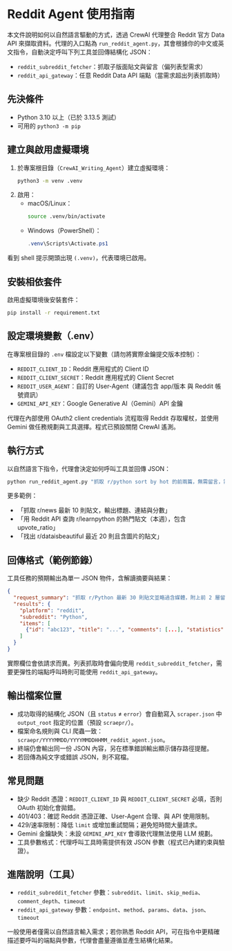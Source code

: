 # Reddit Agent 使用指南

本文件說明如何以自然語言驅動的方式，透過 CrewAI 代理整合 Reddit 官方 Data API 來擷取資料。代理的入口點為 `run_reddit_agent.py`，其會根據你的中文或英文指令，自動決定呼叫下列工具並回傳結構化 JSON：
- `reddit_subreddit_fetcher`：抓取子版面貼文與留言（偏列表型需求）
- `reddit_api_gateway`：任意 Reddit Data API 端點（當需求超出列表抓取時）

## 先決條件
- Python 3.10 以上（已於 3.13.5 測試）
- 可用的 `python3 -m pip`

## 建立與啟用虛擬環境
1. 於專案根目錄（`CrewAI_Writing_Agent`）建立虛擬環境：
   ```bash
   python3 -m venv .venv
   ```
2. 啟用：
   - macOS/Linux：
     ```bash
     source .venv/bin/activate
     ```
   - Windows（PowerShell）：
     ```powershell
     .venv\Scripts\Activate.ps1
     ```

看到 shell 提示開頭出現 `(.venv)`，代表環境已啟用。

## 安裝相依套件
啟用虛擬環境後安裝套件：
```bash
pip install -r requirement.txt
```

## 設定環境變數（.env）
在專案根目錄的 `.env` 檔設定以下變數（請勿將實際金鑰提交版本控制）：
- `REDDIT_CLIENT_ID`：Reddit 應用程式的 Client ID
- `REDDIT_CLIENT_SECRET`：Reddit 應用程式的 Client Secret
- `REDDIT_USER_AGENT`：自訂的 User-Agent（建議包含 app/版本 與 Reddit 帳號資訊）
- `GEMINI_API_KEY`：Google Generative AI（Gemini）API 金鑰

代理在內部使用 OAuth2 client credentials 流程取得 Reddit 存取權杖，並使用 Gemini 做任務規劃與工具選擇。程式已預設關閉 CrewAI 遙測。

## 執行方式
以自然語言下指令，代理會決定如何呼叫工具並回傳 JSON：
```bash
python run_reddit_agent.py "抓取 r/python sort by hot 的前兩篇，無需留言，需含圖片影片等媒體"
```

更多範例：
- 「抓取 r/news 最新 10 則貼文，輸出標題、連結與分數」
- 「用 Reddit API 查詢 r/learnpython 的熱門貼文（本週），包含 upvote_ratio」
- 「找出 r/dataisbeautiful 最近 20 則且含圖片的貼文」

## 回傳格式（範例節錄）
工具任務的預期輸出為單一 JSON 物件，含解讀摘要與結果：
```json
{
  "request_summary": "抓取 r/Python 最新 30 則貼文並略過含媒體，附上前 2 層留言",
  "results": {
    "platform": "reddit",
    "subreddit": "Python",
    "items": [
      {"id": "abc123", "title": "...", "comments": [...], "statistics": {"score": 123, "num_comments": 4}}
    ]
  }
}
```

實際欄位會依請求而異。列表抓取時會偏向使用 `reddit_subreddit_fetcher`，需要更彈性的端點呼叫時則可能使用 `reddit_api_gateway`。

## 輸出檔案位置
- 成功取得的結構化 JSON（且 `status` ≠ `error`）會自動寫入 `scraper.json` 中 `output_root` 指定的位置（預設 `scraepr/`）。
- 檔案命名規則與 CLI 爬蟲一致：`scraepr/YYYYMMDD/YYYYMMDDHHMM_reddit_agent.json`。
- 終端仍會輸出同一份 JSON 內容，另在標準錯誤輸出顯示儲存路徑提醒。
- 若回傳為純文字或錯誤 JSON，則不寫檔。

## 常見問題
- 缺少 Reddit 憑證：`REDDIT_CLIENT_ID` 與 `REDDIT_CLIENT_SECRET` 必填，否則 OAuth 初始化會拋錯。
- 401/403：確認 Reddit 憑證正確、User-Agent 合理、與 API 使用限制。
- 429/速率限制：降低 `limit` 或增加重試間隔；避免短時間大量請求。
- Gemini 金鑰缺失：未設 `GEMINI_API_KEY` 會導致代理無法使用 LLM 規劃。
- 工具參數格式：代理呼叫工具時需提供有效 JSON 參數（程式已內建約束與驗證）。

## 進階說明（工具）
- `reddit_subreddit_fetcher` 參數：`subreddit`、`limit`、`skip_media`、`comment_depth`、`timeout`
- `reddit_api_gateway` 參數：`endpoint`、`method`、`params`、`data`、`json`、`timeout`

一般使用者僅需以自然語言輸入需求；若你熟悉 Reddit API，可在指令中更精確描述要呼叫的端點與參數，代理會盡量遵循並產生結構化結果。
